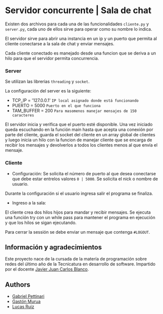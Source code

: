 
# Servidor concurrente | Sala de chat

Existen dos archivos para cada una de las funcionalidades `cliente.py` y `server.py`, cada uno de ellos sirve para operar como su nombre lo indica.

El servidor sirve para abrir una instancia en un ip y un puerto que permita al cliente conectarse a la sala de chat y enviar mensajes.

Cada cliente conectado es manejado desde una funcion que se deriva a un hilo para que el servidor permita concurrencia.

### Server

Se utilizan las librerias `threading` y `socket`.

La configuración del server es la siguiente:

- TCP_IP = '127.0.0.1' `IP local asignado donde está funcionando`
- PUERTO = 5000  `Puerto en el que funciona`
- TAM_BUFFER = 200   `Para masomenos manejar mensajes de 150 caracteres`

El servidor inicia y verifica que el puerto esté disponible.
Una vez iniciado queda escuchando en la función main hasta que acepta una conexión por parte del cliente, guarda el socket del cliente en un array global de clientes 
y luego inicia un hilo con la funcion de manejar cliente que se encarga de recibir los mensajes y devolverlos a todos los clientes menos al que envía el mensaje.

### Cliente 

- Configuración:
Se solicita el número de puerto al que desea conectarse que debe estar entrelos valores `0 | 5000`.
Se solicita el nick o nombre de usuario.

Durante la configuración si el usuario ingresa salir el programa se finaliza.

- Ingreso a la sala:

El cliente crea dos hilos hijos para mandar y recibir mensajes.
Se ejecuta una función try con un while pass para mantener el programa en ejecución y que los hilos se sigan ejecutando.

Para cerrar la sessión se debe enviar un mensaje que contenga `#LOGOUT`.

## Información y agradecimientos

Este proyecto nace de la cursada de la matería de programación sobre redes del último año de la Tecnicatura en desarrollo de software. Impartido por el docente [Javier Juan Carlos Blanco](https://github.com/jjcblanco).


## Authors

- [Gabriel Pettinari](https://github.com/GabrielPetty)
- [Gastón Murua](https://github.com/JGastonMurua)
- [Lucas Ruiz](https://github.com/LERV1993)

